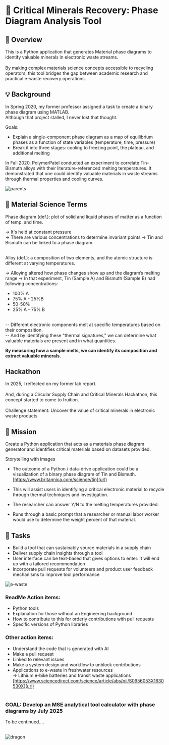 # 🌊 Critical Minerals Recovery: Phase Diagram Analysis Tool

## 📝 Overview
This is a Python application that generates Material phase diagrams to identify valuable minerals in electronic waste streams. <br><br> By making complex materials science concepts accessible to recycling operators, this tool bridges the gap between academic research and practical e-waste recovery operations.

## 💡 Background

In Spring 2020, my former professor assigned a task to create a binary phase diagram using MATLAB. 
<br> Although that project stalled, I never lost that thought.

Goals:<br>
- Explain a single-component phase diagram as a map of equilibrium phases as a function of state variables (temperature, time, pressure)<br>
- Break it into three stages: cooling to freezing point, the plateau, and additional melting

In Fall 2020, PolymerPatel conducted an experiment to correlate Tin-Bismuth alloys with their literature-referenced melting temperatures. It demonstrated that one could identify valuable materials in waste streams through thermal properties and cooling curves.

![parents](https://github.com/user-attachments/assets/254c3e97-d367-445a-94e7-e3218822114b)


## 🧪 Material Science Terms

Phase diagram (def.): plot of solid and liquid phases of matter as a function of temp. and time. <br>

 -> It's held at constant pressure <br>
 -> There are various concentrations to determine invariant points
  -> Tin and Bismuth can be linked to a phase diagram.<br><br>
  
Alloy (def.): a composition of two elements, and the atomic structure is different at varying temperatures. <br>

 -> Alloying altered how phase changes show up and the diagram’s melting range
 -> In that experiment, Tin (Sample A) and Bismuth (Sample B) had following concentrations:
 - 100% A<br>
 - 75% A - 25%B<br>
 - 50-50%<br>
 - 25% A - 75% B<br><br>

-- Different electronic components melt at specific temperatures based on their composition. <br>-- And by identifying these "thermal signatures," we can determine what valuable materials are present and in what quantities.



**By measuring how a sample melts, we can identify its composition and extract valuable minerals.**


## Hackathon

In 2025, I reflected on my former lab report. <br><br> And, during a Circular Supply Chain and Critical Minerals Hackathon, this concept started to come to fruition.<br><br>
Challenge statement: Uncover the value of critical minerals in electronic waste products

## 🎯 Mission

Create a Python application that acts as a materials phase diagram generator and identifies critical materials based on datasets provided.

Storytelling with images

- The outcome of a Python / data-drive application could be a visualization of a binary phase diagram of Tin and Bismuth. [https://www.britannica.com/science/tin](url)

 - This will assist users in identifying a critical electronic material to recycle through thermal techniques and investigation. <br>
 - The researcher can answer Y/N to the melting temperatures provided. <br>
 - Runs through a basic prompt that a researcher or manual labor worker would use to determine the weight percent of that material.

## 🚀 Tasks

- Build a tool that can sustainably source materials in a supply chain <br>
- Deliver supply chain insights through a tool <br>
- User interface can be text-based that gives options to enter. It will end up with a tailored recommendation <br>
- Incorporate pull requests for volunteers and product user feedback mechanisms to improve tool performance <br>

![e-waste](https://github.com/user-attachments/assets/ea563df4-d72e-4dad-a114-bfa5e8ac6e87)

### ReadMe Action items:

 - Python tools <br>
 - Explanation for those without an Engineering background <br>
 - How to contribute to this for orderly contributions with pull requests <br>
 - Specific versions of Python libraries <br>

### Other action items:

 - Understand the code that is generated with AI <br>
 - Make a pull request <br>
 - Linked to relevant issues <br>
 - Make a system design and workflow to unblock contributions <br>
 - Applications to e-waste in freshwater resources <br>
  -> Lithium e-bike batteries and transit waste applications [https://www.sciencedirect.com/science/article/abs/pii/S0956053X1630530X](url)<br><br>


### GOAL: Develop an MSE analytical tool calculator with phase diagrams by July 2025


To be continued....<br><br>

![dragon](https://github.com/user-attachments/assets/9722ce8e-409f-431f-b857-35b19e609ff4)


